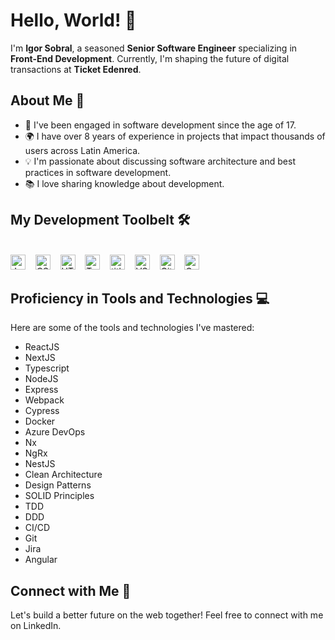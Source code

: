 # Hello, World! 👋

I'm **Igor Sobral**, a seasoned **Senior Software Engineer** specializing in **Front-End Development**. Currently, I'm shaping the future of digital transactions at **Ticket Edenred**.

## About Me 🚀

- 🎯 I've been engaged in software development since the age of 17.
- 🌍 I have over 8 years of experience in projects that impact thousands of users across Latin America.
- 💡 I'm passionate about discussing software architecture and best practices in software development.
- 📚 I love sharing knowledge about development.

## My Development Toolbelt 🛠

<br><img alt="JavaScript" title="JavaScript" src="https://user-images.githubusercontent.com/1680157/87443764-4af82c80-c5cc-11ea-82c2-c368ee12cf6d.png" height="24">&nbsp;&nbsp;&nbsp;&nbsp;<img alt="CSS" title="CSS" src="https://user-images.githubusercontent.com/1680157/87443759-4a5f9600-c5cc-11ea-8ae0-715433c1f781.png" height="24">&nbsp;&nbsp;&nbsp;&nbsp;<img alt="HTML" title="HTML" src="https://user-images.githubusercontent.com/1680157/87443762-4af82c80-c5cc-11ea-85cf-57be0e83c169.png" height="24">&nbsp;&nbsp;&nbsp;&nbsp;<img alt="TypeScript" title="TypeScript" src="https://user-images.githubusercontent.com/1680157/87443766-4af82c80-c5cc-11ea-8a13-a651f150fa99.png" height="24">&nbsp;&nbsp;&nbsp;&nbsp;<img alt=" title=" title="Node.js" src="https://user-images.githubusercontent.com/1680157/87443758-4a5f9600-c5cc-11ea-8f63-92e126a1145b.png" height="24">&nbsp;&nbsp;&nbsp;&nbsp;<img alt="VS Code" title="VS Code" src="https://user-images.githubusercontent.com/1680157/87443751-492e6900-c5cc-11ea-9854-f82d4d921133.png" height="24">&nbsp;&nbsp;&nbsp;&nbsp;<img alt="Git" title="Git" src="https://user-images.githubusercontent.com/1680157/87443755-49c6ff80-c5cc-11ea-954a-579f7c72873a.png" height="24">&nbsp;&nbsp;&nbsp;&nbsp;<img alt="Google Chrome" title="Google Chrome" src="https://user-images.githubusercontent.com/1680157/87443745-47fd3c00-c5cc-11ea-878f-44f34572775e.png" height="24"><br>

## Proficiency in Tools and Technologies 💻

Here are some of the tools and technologies I've mastered:

- ReactJS
- NextJS
- Typescript
- NodeJS
- Express
- Webpack
- Cypress
- Docker
- Azure DevOps
- Nx
- NgRx
- NestJS
- Clean Architecture
- Design Patterns
- SOLID Principles
- TDD
- DDD
- CI/CD
- Git
- Jira
- Angular

## Connect with Me 🤝

Let's build a better future on the web together! Feel free to connect with me on LinkedIn.
